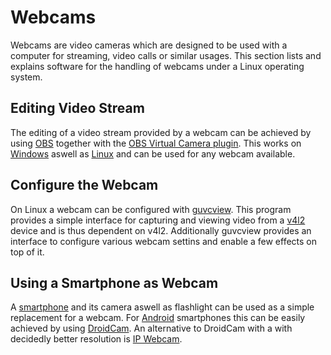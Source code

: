 # Webcams

Webcams are video cameras which are designed to be used with a computer for
streaming, video calls or similar usages.
This section lists and explains software for the handling of webcams under a
Linux operating system.

## Editing Video Stream

The editing of a video stream provided by a webcam can be achieved by using
[OBS](/wiki/obs.md) together with the
[OBS Virtual Camera plugin](/wiki/obs.md#virtual-camera).
This works on [Windows](/wiki/windows.md) aswell as [Linux](/wiki/linux.md) and can be used for any
webcam available.

## Configure the Webcam

On Linux a webcam can be configured with [guvcview](https://guvcview.sourceforge.net/).
This program provides a simple interface for capturing and viewing video from a
[v4l2](/wiki/linux/v4l2.md) device and is thus dependent on v4l2.
Additionally guvcview provides an interface to configure various webcam settins
and enable a few effects on top of it.

## Using a Smartphone as Webcam

A [smartphone](/wiki/smart_device.md) and its camera aswell as flashlight can be used as a simple
replacement for a webcam.
For [Android](/wiki/android.md) smartphones this can be easily achieved by using
[DroidCam](/wiki/android/droidcam.md).
An alternative to DroidCam with a with decidedly better resolution is
[IP Webcam](/wiki/android/ip_webcam.md).
